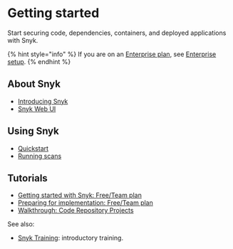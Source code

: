 # Getting started

Start securing code, dependencies, containers, and deployed applications with Snyk.

{% hint style="info" %}
If you are on an [Enterprise plan](../more-info/plans.md), see [Enterprise setup](../enterprise-setup/).
{% endhint %}

## About Snyk

* [Introducing Snyk](introducing-snyk.md)
* [Snyk Web UI](explore-snyk-through-the-web-ui.md)

## Using Snyk

* [Quickstart](quickstart/)
* [Running scans](../scan-using-snyk/working-with-snyk-in-your-environment/running-scans.md)

## Tutorials

* [Getting started with Snyk: Free/Team plan](getting-started-with-snyk-free-and-team-plans.md)
* [Preparing for implementation: Free/Team plan](preparing-for-implementation-free-and-team-plans.md)
* [Walkthrough: Code Repository Projects](walkthrough-code-repository-projects/)

See also:

* [Snyk Training](https://training.snyk.io/):  introductory training.
